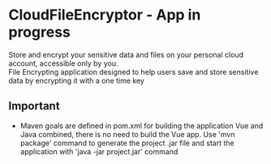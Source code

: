 # CloudFileEncryptor - App in progress 
Store and encrypt your sensitive data and files on your personal cloud account, accessible only by you.  
File Encrypting application designed to help users save and store sensitive data by encrypting it with a one time key

## Important
* Maven goals are defined in pom.xml for building the application Vue and Java combined, there is no need to build the Vue app. Use 'mvn package' command to generate the project .jar file and start the application with 'java -jar project.jar' command
